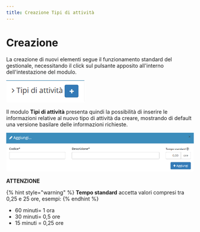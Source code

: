 ```yaml
---
title: Creazione Tipi di attività
---
```


# Creazione

La creazione di nuovi elementi segue il funzionamento standard del gestionale, necessitando il click sul pulsante apposito all'interno dell'intestazione del modulo.

![Screenshot creazione tipi di attivit&#xE0;](../../../.gitbook/assets/aggiuntatipidiattivita.PNG)

Il modulo **Tipi di attività** presenta quindi la possibilità di inserire le informazioni relative al nuovo tipo di attività da creare, mostrando di default una versione basilare delle informazioni richieste.

![Screenshot creazione tipi di attivit&#xE0;](../../../.gitbook/assets/aggiungeretipidiattivita.PNG)

**ATTENZIONE**

{% hint style="warning" %}
**Tempo standard** accetta valori compresi tra 0,25 e 25 ore, esempi:
{% endhint %}

* 60 minuti= 1 ora
* 30 minuti= 0,5 ore
* 15 minuti = 0,25 ore

